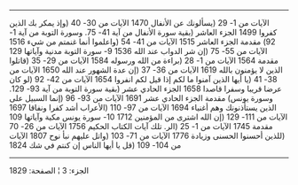 ------------------------------------------------------------------------

الآيات من 1- 29 (يسألونك عن الأنفال 1470 الآيات من 30- 40 (وإذ يمكر بك
الذين كفروا 1499 الجزء العاشر (بقية سورة الأنفال من آية 41- 75. وسورة
التوبة من آية 1- 92) مقدمة الجزء العاشر 1515 الآيات من 41- 54 (واعلموا
أنما غنمتم من شيء 1516 الآيات من 55- 75 (إن شر الدواب عند الله 1536 9-
سورة التوبة مدنية وآياتها 129 مقدمة 1564 الآيات من 1- 28 (براءة من الله
ورسوله 1584 الآيات من 29- 35 (قاتلوا الذين لا يؤمنون بالله 1619 الآيات
من 36- 37 (إن عدة الشهور عند الله 1650 الآيات من 38- 41 (يا أيها الذين
آمنوا ما لكم إذا قيل لكم انفروا 1654 الآيات من 42- 92 (لو كان عرضا قريبا
وسفرا قاصدا 1658 الجزء الحادي عشر (بقية سورة التوبة من آية 93- 129.
وسورة يونس) مقدمة الجزء الحادي عشر 1691 الآيات من 93- 96 (إنما السبيل
على الذين يستأذنونك وهم أغنياء 1694 الآيات من 97- 110 (الأعراب أشد كفرا
ونفاقا 1697 الآيات من 111- 129 (إن الله اشترى من المؤمنين 1712 10- سورة
يونس مكية وآياتها 109 مقدمة 1745 الآيات من 1- 25 (الر. تلك آيات الكتاب
الحكيم 1756 الآيات من 26- 70 (للذين أحسنوا الحسنى وزيادة 1776 الآيات من
71- 103 (واتل عليهم نبأ نوح 1807 الآيات من 104- 109 (قل يا أيها الناس إن
كنتم في شك 1824

------------------------------------------------------------------------

الجزء: 3 ¦ الصفحة: 1829
